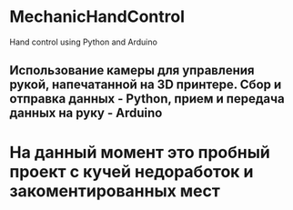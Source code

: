 # MechanicHandControl
Hand control using Python and Arduino 

## Использование камеры для управления рукой, напечатанной на 3D принтере. Сбор и отправка данных - Python, прием и передача данных на руку - Arduino

# На данный момент это пробный проект с кучей недоработок и закоментированных мест
